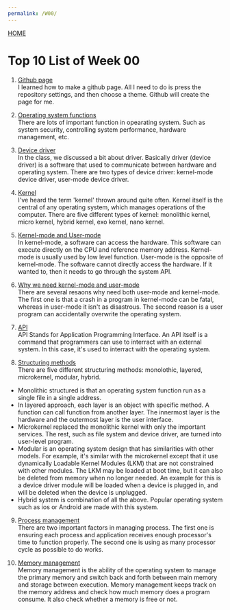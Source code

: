 ```yaml
---
permalink: /W00/
---
```

[HOME](../)

# Top 10 List of Week 00

1. [Github page](https://guides.github.com/features/pages/)<br>
I learned how to make a github page. All I need to do is press the repository settings, and then choose a theme. Github will create the page for me.

2. [Operating system functions](https://www.geeksforgeeks.org/functions-of-operating-system/)<br>
There are lots of important function in opearating system. Such as system security, controlling system performance, hardware management, etc.

3. [Device driver](https://www.geeksforgeeks.org/device-driver-and-its-purpose/)<br>
In the class, we discussed a bit about driver. Basically driver (device driver) is a software that used to communicate between hardware and operating system. There are two types of device driver: kernel-mode device driver, user-mode device driver.

4. [Kernel](https://www.geeksforgeeks.org/kernel-in-operating-system/)<br>
I've heard the term 'kernel' thrown around quite often. Kernel itself is the central of any operating system, which manages operations of the computer. There are five different types of kernel: monolithic kernel, micro kernel, hybrid kernel, exo kernel, nano kernel.

5. [Kernel-mode and User-mode](https://stackoverflow.com/questions/1311402/what-is-the-difference-between-user-and-kernel-modes-in-operating-systems)<br>
In kernel-mode, a software can access the hardware. This software can execute directly on the CPU and reference memory address. Kernel-mode is usually used by low level function. User-mode is the opposite of kernel-mode. The software cannot directly access the hardware. If it wanted to, then it needs to go through the system API.

6. [Why we need kernel-mode and user-mode](https://www.tutorialspoint.com/User-Mode-vs-Kernel-Mode)<br>
There are several resaons why need both user-mode and kernel-mode. The first one is that a crash in a program in kernel-mode can be fatal, whereas in user-mode it isn't as disastrous. The second reason is a user program can accidentally overwrite the operating system.

7. [API](https://techterms.com/definition/api)<br>
API Stands for Application Programming Interface. An API itself is a command that programmers can use to interract with an external system. In this case, it's used to interract with the operating system.

8. [Structuring methods](https://www.cs.csustan.edu/~john/Classes/CS3750/Notes/Chap02/02_OpSysStructures.html)<br>
There are five different structuring methods: monolothic, layered, microkernel, modular, hybrid. 
* Monolithic structured is that an operating system function run as a single file in a single address. 
* In layered approach, each layer is an object with specific method. A function can call function from another layer. The innermost layer is the hardware and the outermost layer is the user interface.
* Microkernel replaced the monolithic kernel with only the important services. The rest, such as file system and device driver, are turned into user-level program.
* Modular is an operating system design that has similarities with other models. For example, it's similar with the microkernel except that it use dynamically Loadable Kernel Modules (LKM) that are not constrained with other modules. The LKM may be loaded at boot time, but it can also be deleted from memory when no longer needed. An example for this is a device driver module will be loaded when a device is plugged in, and will be deleted when the device is unplugged.
* Hybrid system is combination of all the above. Popular operating system such as ios or Android are made with this system. 

9. [Process management](https://computer.howstuffworks.com/operating-system5.htm)<br>
There are two important factors in managing process. The first one is ensuring each process and application receives enough processor's time to function properly. The second one is using as many processor cycle as possible to do works.

10. [Memory management](https://www.tutorialspoint.com/operating_system/os_memory_management.htm)<br>
Memory management is the ability of the operating system to manage the primary memory and switch back and forth between main memory and storage between execution. Memory management keeps track on the memory address and check how much memory does a program consume. It also check whether a memory is free or not.
